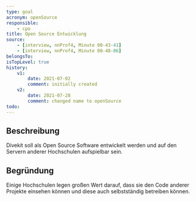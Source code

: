 ```yaml
---
type: goal
acronym: openSource
responsible: 
    - cpo
title: Open Source Entwicklung
source:
    - [interview, nnProf4, Minute 00-43-41]
    - [interview, nnProf4, Minute 00-48-06]
belongsTo: 
isTopLevel: true
history:
    v1:
        date: 2021-07-02
        comment: initially created
    v2:
        date: 2021-07-28
        comment: changed name to openSource
todo: 
---
```


## Beschreibung

Divekit soll als Open Source Software entwickelt werden und auf den Servern anderer Hochschulen aufspielbar sein.

## Begründung

Einige Hochschulen legen großen Wert darauf, dass sie den Code anderer Projekte einsehen können und diese auch selbstständig betreiben können.
